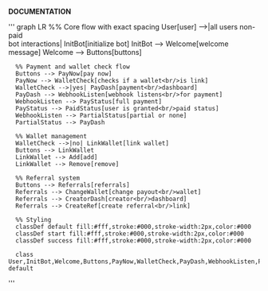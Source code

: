 **DOCUMENTATION**

'''
  graph LR
      %% Core flow with exact spacing
      User[user] -->|all users non-paid<br/>bot interactions| InitBot[initialize bot]
      InitBot --> Welcome[welcome<br/>message]
      Welcome --> Buttons[buttons]
      
      %% Payment and wallet check flow
      Buttons --> PayNow[pay now]
      PayNow --> WalletCheck[checks if a wallet<br/>is link]
      WalletCheck -->|yes| PayDash[payment<br/>dashboard]
      PayDash --> WebhookListen[webhook listens<br/>for payment]
      WebhookListen --> PayStatus[full payment]
      PayStatus --> PaidStatus[user is granted<br/>paid status]
      WebhookListen --> PartialStatus[partial or none]
      PartialStatus --> PayDash
      
      %% Wallet management
      WalletCheck -->|no| LinkWallet[link wallet]
      Buttons --> LinkWallet
      LinkWallet --> Add[add]
      LinkWallet --> Remove[remove]
      
      %% Referral system
      Buttons --> Referrals[referrals]
      Referrals --> ChangeWallet[change payout<br/>wallet]
      Referrals --> CreatorDash[creator<br/>dashboard]
      Referrals --> CreateRef[create referral<br/>link]
      
      %% Styling
      classDef default fill:#fff,stroke:#000,stroke-width:2px,color:#000
      classDef start fill:#fff,stroke:#000,stroke-width:2px,color:#000
      classDef success fill:#fff,stroke:#000,stroke-width:2px,color:#000
      
      class User,InitBot,Welcome,Buttons,PayNow,WalletCheck,PayDash,WebhookListen,PayStatus,PaidStatus,PartialStatus,LinkWallet,Add,Remove,Referrals,ChangeWallet,CreatorDash,CreateRef default
'''
